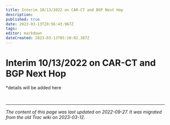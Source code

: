 ```yaml
---
title: Interim 10/13/2022 on CAR-CT and BGP Next Hop
description: 
published: true
date: 2023-03-13T20:56:43.967Z
tags: 
editor: markdown
dateCreated: 2023-03-13T05:10:02.387Z
---
```


# Interim 10/13/2022 on CAR-CT and BGP Next Hop

*details will be added here


&nbsp;
&nbsp;
&nbsp;

---

*The content of this page was last updated on 2022-09-27. It was migrated from the old Trac wiki on 2023-03-12.*